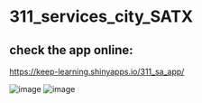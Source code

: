 # 311_services_city_SATX
## check the app online:     
https://keep-learning.shinyapps.io/311_sa_app/

![image](https://github.com/yassmin1/311_services_city_SATX/assets/38767315/96a01a35-d33a-4916-a0c2-43562247bfd3)
![image](https://github.com/yassmin1/311_services_city_SATX/assets/38767315/0cde7299-68f9-4865-9991-baf12f978762)


